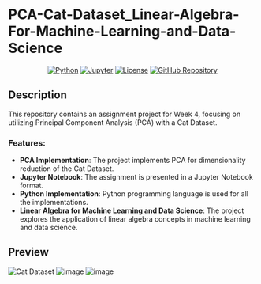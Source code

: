# PCA-Cat-Dataset_Linear-Algebra-For-Machine-Learning-and-Data-Science

<div align="center">
    <a href="https://www.python.org/"><img src="https://img.shields.io/badge/Python-3776AB?logo=python&logoColor=white" alt="Python"></a>
    <a href="https://jupyter.org/"><img src="https://img.shields.io/badge/Jupyter-F37626?logo=jupyter&logoColor=white" alt="Jupyter"></a>
    <a href="https://github.com/Hansen2102/PCA-Cat-Dataset_Linear-Algebra-For-Machine-Learning-and-Data-Science#license"><img src="https://img.shields.io/badge/License-MIT-green.svg?labelColor=gray" alt="License"></a>
    <a href="https://github.com/Hansen2102/PCA-Cat-Dataset_Linear-Algebra-For-Machine-Learning-and-Data-Science"><img src="https://img.shields.io/badge/GitHub-Repository-181717?style=flat&logo=github&labelColor=gray" alt="GitHub Repository"></a>
</div>

## Description
This repository contains an assignment project for Week 4, focusing on utilizing Principal Component Analysis (PCA) with a Cat Dataset. 

### Features:
- **PCA Implementation**: The project implements PCA for dimensionality reduction of the Cat Dataset.
- **Jupyter Notebook**: The assignment is presented in a Jupyter Notebook format.
- **Python Implementation**: Python programming language is used for all the implementations.
- **Linear Algebra for Machine Learning and Data Science**: The project explores the application of linear algebra concepts in machine learning and data science.

## Preview
![Cat Dataset](https://github.com/Hansen2102/PCA-Cat-Dataset_Linear-Algebra-For-Machine-Learning-and-Data-Science/assets/89308746/7250dc86-408b-4838-af96-1841875793c2)
![image](https://github.com/Hansen2102/PCA-Cat-Dataset_Linear-Algebra-For-Machine-Learning-and-Data-Science/assets/89308746/7cdc96f3-ade5-4882-90e4-2dab42395ae5)
![image](https://github.com/Hansen2102/PCA-Cat-Dataset_Linear-Algebra-For-Machine-Learning-and-Data-Science/assets/89308746/044c51c4-c552-44d4-8f7f-35204bda3af7)

